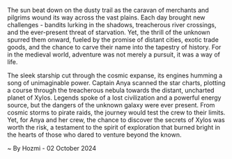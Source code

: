 
The sun beat down on the dusty trail as the caravan of merchants and pilgrims wound its way across the vast plains.  Each day brought new challenges - bandits lurking in the shadows, treacherous river crossings, and the ever-present threat of starvation. Yet, the thrill of the unknown spurred them onward, fueled by the promise of distant cities, exotic trade goods, and the chance to carve their name into the tapestry of history.  For in the medieval world, adventure was not merely a pursuit, it was a way of life.

The sleek starship cut through the cosmic expanse, its engines humming a song of unimaginable power.  Captain Anya scanned the star charts, plotting a course through the treacherous nebula towards the distant, uncharted planet of Xylos. Legends spoke of a lost civilization and a powerful energy source, but the dangers of the unknown galaxy were ever present.  From cosmic storms to pirate raids, the journey would test the crew to their limits. Yet, for Anya and her crew, the chance to discover the secrets of Xylos was worth the risk, a testament to the spirit of exploration that burned bright in the hearts of those who dared to venture beyond the known. 

~ By Hozmi - 02 October 2024
